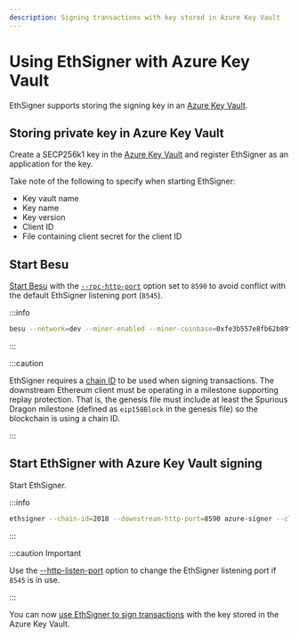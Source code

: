 ```yaml
---
description: Signing transactions with key stored in Azure Key Vault
---
```


# Using EthSigner with Azure Key Vault

EthSigner supports storing the signing key in an [Azure Key Vault](https://azure.microsoft.com/en-au/services/key-vault/).

## Storing private key in Azure Key Vault

Create a SECP256k1 key in the [Azure Key Vault](https://docs.microsoft.com/en-us/azure/key-vault/) and register EthSigner as an application for the key.

Take note of the following to specify when starting EthSigner:

- Key vault name
- Key name
- Key version
- Client ID
- File containing client secret for the client ID

## Start Besu

[Start Besu](https://besu.hyperledger.org/en/stable/HowTo/Get-Started/Starting-node/) with the [`--rpc-http-port`](https://besu.hyperledger.org/en/stable/Reference/CLI/CLI-Syntax/#rpc-http-port) option set to `8590` to avoid conflict with the default EthSigner listening port (`8545`).

:::info

```bash
besu --network=dev --miner-enabled --miner-coinbase=0xfe3b557e8fb62b89f4916b721be55ceb828dbd73 --rpc-http-cors-origins="all" --host-allowlist=* --rpc-http-enabled --rpc-http-port=8590 --data-path=/tmp/tmpDatadir
```

:::

:::caution

EthSigner requires a [chain ID](https://besu.hyperledger.org/en/stable/Concepts/NetworkID-And-ChainID/) to be used when signing transactions. The downstream Ethereum client must be operating in a milestone supporting replay protection. That is, the genesis file must include at least the Spurious Dragon milestone (defined as `eip158Block` in the genesis file) so the blockchain is using a chain ID.

:::

## Start EthSigner with Azure Key Vault signing

Start EthSigner.

:::info

```bash
ethsigner --chain-id=2018 --downstream-http-port=8590 azure-signer --client-id=<ClientID> --client-secret-path=mypath/mysecretfile --key-name=<KeyName> --key-version=<KeyVersion> --keyvault-name=<KeyVaultName>
```

:::

:::caution Important

Use the [--http-listen-port](../../Reference/CLI/CLI-Syntax.md#http-listen-port) option to change the EthSigner listening port if `8545` is in use.

:::

You can now [use EthSigner to sign transactions](../Transactions/Make-Transactions.md) with the key stored in the Azure Key Vault.
